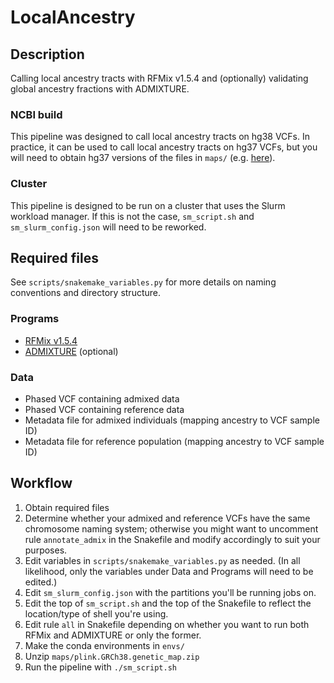 # LocalAncestry

## Description
Calling local ancestry tracts with RFMix v1.5.4 and (optionally) validating global ancestry fractions with ADMIXTURE.

### NCBI build
This pipeline was designed to call local ancestry tracts on hg38 VCFs. In practice, it can be used to call local ancestry tracts on hg37 VCFs, but you will need to obtain hg37 versions of the files in `maps/` (e.g. [here](https://github.com/armartin/ancestry_pipeline)).

### Cluster
This pipeline is designed to be run on a cluster that uses the Slurm workload manager. If this is not the case, `sm_script.sh` and `sm_slurm_config.json` will need to be reworked.

## Required files
See `scripts/snakemake_variables.py` for more details on naming conventions and directory structure.
### Programs
* [RFMix v1.5.4](https://sites.google.com/site/rfmixlocalancestryinference/)
* [ADMIXTURE](http://software.genetics.ucla.edu/admixture/) (optional)
### Data
* Phased VCF containing admixed data
* Phased VCF containing reference data
* Metadata file for admixed individuals (mapping ancestry to VCF sample ID)
* Metadata file for reference population (mapping ancestry to VCF sample ID)

## Workflow
1. Obtain required files
2. Determine whether your admixed and reference VCFs have the same chromosome naming system; otherwise you might want to uncomment rule `annotate_admix` in the Snakefile and modify accordingly to suit your purposes.
3. Edit variables in `scripts/snakemake_variables.py` as needed. (In all likelihood, only the variables under Data and Programs will need to be edited.)
4. Edit `sm_slurm_config.json` with the partitions you'll be running jobs on.
5. Edit the top of `sm_script.sh` and the top of the Snakefile to reflect the location/type of shell you're using.
6. Edit rule `all` in Snakefile depending on whether you want to run both RFMix and ADMIXTURE or only the former.
7. Make the conda environments in `envs/`
8. Unzip `maps/plink.GRCh38.genetic_map.zip`
9. Run the pipeline with `./sm_script.sh`
